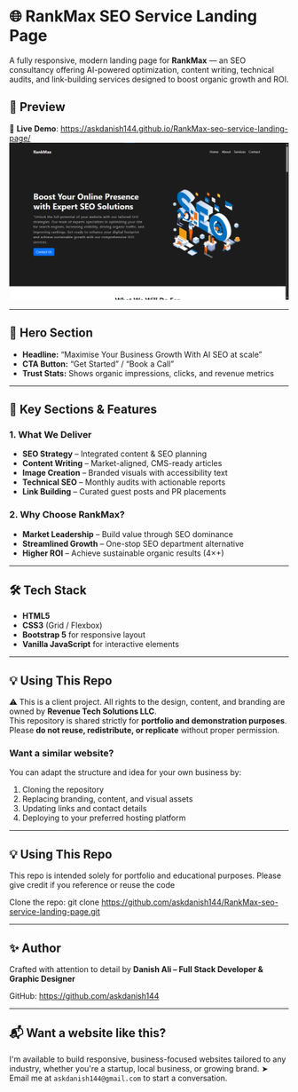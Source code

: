 # 🌐 RankMax SEO Service Landing Page

A fully responsive, modern landing page for **RankMax** — an SEO consultancy offering AI-powered optimization, content writing, technical audits, and link-building services designed to boost organic growth and ROI.

## 📸 Preview

🔗 **Live Demo**: https://askdanish144.github.io/RankMax-seo-service-landing-page/
![Website Screenshot](./Screenshot.png)

---

## 📸 Hero Section

- **Headline:** “Maximise Your Business Growth With AI SEO at scale”
- **CTA Button:** “Get Started” / “Book a Call”
- **Trust Stats:** Shows organic impressions, clicks, and revenue metrics

---

## 📌 Key Sections & Features

### 1. What We Deliver
- **SEO Strategy** – Integrated content & SEO planning
- **Content Writing** – Market-aligned, CMS-ready articles
- **Image Creation** – Branded visuals with accessibility text
- **Technical SEO** – Monthly audits with actionable reports
- **Link Building** – Curated guest posts and PR placements

### 2. Why Choose RankMax?
- **Market Leadership** – Build value through SEO dominance
- **Streamlined Growth** – One-stop SEO department alternative
- **Higher ROI** – Achieve sustainable organic results (4×+)

---

## 🛠️ Tech Stack

- **HTML5**
- **CSS3** (Grid / Flexbox)
- **Bootstrap 5** for responsive layout
- **Vanilla JavaScript** for interactive elements

---

## 💡 Using This Repo

⚠️ This is a client project. All rights to the design, content, and branding are owned by **Revenue Tech Solutions LLC**.  
This repository is shared strictly for **portfolio and demonstration purposes**. Please **do not reuse, redistribute, or replicate** without proper permission.

### Want a similar website?

You can adapt the structure and idea for your own business by:
1. Cloning the repository
2. Replacing branding, content, and visual assets
3. Updating links and contact details
4. Deploying to your preferred hosting platform

---
## 💡 Using This Repo

This repo is intended solely for portfolio and educational purposes. Please give credit if you reference or reuse the code

Clone the repo: git clone https://github.com/askdanish144/RankMax-seo-service-landing-page.git
   
---
   
## ✨ Author

Crafted with attention to detail by **Danish Ali – Full Stack Developer & Graphic Designer**

GitHub: https://github.com/askdanish144

---

## 📬 Want a website like this?

I'm available to build responsive, business-focused websites tailored to any industry, whether you're a startup, local business, or growing brand.
➤ Email me at `askdanish144@gmail.com` to start a conversation.
